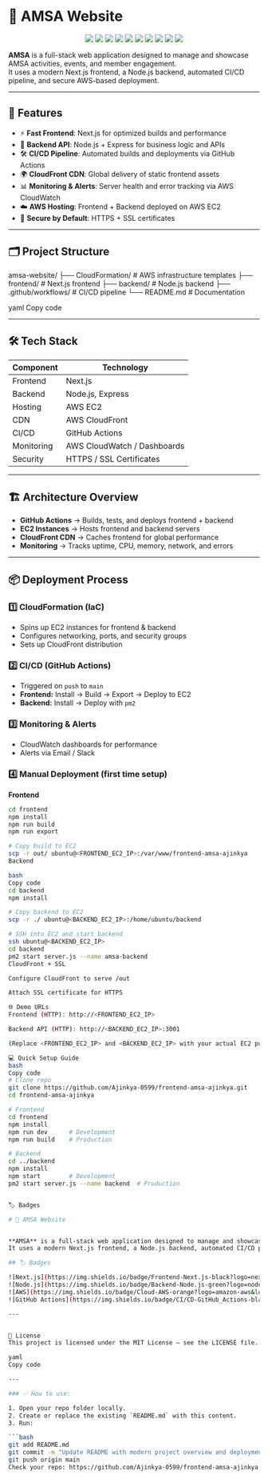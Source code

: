 # 🌟 AMSA Website   

<p align="center">
  <img src="https://img.shields.io/badge/Project-AMSA%20Website-blue?style=for-the-badge&logo=github">
  <img src="https://img.shields.io/badge/Frontend-Next.js-black?style=for-the-badge&logo=next.js">
  <img src="https://img.shields.io/badge/Backend-Node.js-green?style=for-the-badge&logo=node.js">
  <img src="https://img.shields.io/badge/Deployed%20On-AWS%20EC2-orange?style=for-the-badge&logo=amazonaws">
  <img src="https://img.shields.io/badge/CI%2FCD-GitHub%20Actions-blue?style=for-the-badge&logo=githubactions">
  <img src="https://img.shields.io/badge/Process%20Manager-PM2-yellow?style=for-the-badge&logo=pm2">
  <img src="https://img.shields.io/badge/Reverse%20Proxy-Nginx-green?style=for-the-badge&logo=nginx">
  <img src="https://img.shields.io/badge/Infrastructure-AWS%20CloudFormation-red?style=for-the-badge&logo=amazonaws">
  <img src="https://img.shields.io/badge/Monitoring-AWS%20CloudWatch-purple?style=for-the-badge&logo=amazoncloudwatch">
  <img src="https://img.shields.io/badge/Notifications-AWS%20SNS-orange?style=for-the-badge&logo=amazonaws">
</p>


**AMSA** is a full-stack web application designed to manage and showcase AMSA activities, events, and member engagement.  
It uses a modern Next.js frontend, a Node.js backend, automated CI/CD pipeline, and secure AWS-based deployment.  

---

## 🚀 Features  

- ⚡ **Fast Frontend**: Next.js for optimized builds and performance  
- 🔧 **Backend API**: Node.js + Express for business logic and APIs  
- 🛠️ **CI/CD Pipeline**: Automated builds and deployments via GitHub Actions  
- 🌍 **CloudFront CDN**: Global delivery of static frontend assets  
- 📊 **Monitoring & Alerts**: Server health and error tracking via AWS CloudWatch  
- ☁️ **AWS Hosting**: Frontend + Backend deployed on AWS EC2  
- 🔐 **Secure by Default**: HTTPS + SSL certificates  

---

## 🗂 Project Structure  

amsa-website/
├── CloudFormation/ # AWS infrastructure templates
├── frontend/ # Next.js frontend
├── backend/ # Node.js backend
├── .github/workflows/ # CI/CD pipeline
└── README.md # Documentation

yaml
Copy code

---

## 🛠️ Tech Stack  

| Component   | Technology                     |
|-------------|--------------------------------|
| Frontend    | Next.js                         |
| Backend     | Node.js, Express               |
| Hosting     | AWS EC2                        |
| CDN         | AWS CloudFront                 |
| CI/CD       | GitHub Actions                 |
| Monitoring  | AWS CloudWatch / Dashboards    |
| Security    | HTTPS / SSL Certificates       |

---

## 🏗️ Architecture Overview  

- **GitHub Actions** → Builds, tests, and deploys frontend + backend  
- **EC2 Instances** → Hosts frontend and backend servers  
- **CloudFront CDN** → Caches frontend for global performance  
- **Monitoring** → Tracks uptime, CPU, memory, network, and errors  

---

## 📦 Deployment Process  

### 1️⃣ CloudFormation (IaC)  
- Spins up EC2 instances for frontend & backend  
- Configures networking, ports, and security groups  
- Sets up CloudFront distribution  

### 2️⃣ CI/CD (GitHub Actions)  
- Triggered on `push` to `main`  
- **Frontend:** Install → Build → Export → Deploy to EC2  
- **Backend:** Install → Deploy with `pm2`  

### 3️⃣ Monitoring & Alerts  
- CloudWatch dashboards for performance  
- Alerts via Email / Slack  

### 4️⃣ Manual Deployment (first time setup)  

**Frontend**
```bash
cd frontend
npm install
npm run build
npm run export

# Copy build to EC2
scp -r out/ ubuntu@<FRONTEND_EC2_IP>:/var/www/frontend-amsa-ajinkya
Backend

bash
Copy code
cd backend
npm install

# Copy backend to EC2
scp -r ./ ubuntu@<BACKEND_EC2_IP>:/home/ubuntu/backend

# SSH into EC2 and start backend
ssh ubuntu@<BACKEND_EC2_IP>
cd backend
pm2 start server.js --name amsa-backend
CloudFront + SSL

Configure CloudFront to serve /out

Attach SSL certificate for HTTPS

🌐 Demo URLs
Frontend (HTTP): http://<FRONTEND_EC2_IP>

Backend API (HTTP): http://<BACKEND_EC2_IP>:3001

(Replace <FRONTEND_EC2_IP> and <BACKEND_EC2_IP> with your actual EC2 public IPs or CloudFront URLs)

💻 Quick Setup Guide
bash
Copy code
# Clone repo
git clone https://github.com/Ajinkya-0599/frontend-amsa-ajinkya.git
cd frontend-amsa-ajinkya

# Frontend
cd frontend
npm install
npm run dev      # Development
npm run build    # Production

# Backend
cd ../backend
npm install
npm start        # Development
pm2 start server.js --name backend  # Production


🏷️ Badges

# 🌟 AMSA Website  


**AMSA** is a full-stack web application designed to manage and showcase AMSA activities, events, and member engagement.  
It uses a modern Next.js frontend, a Node.js backend, automated CI/CD pipeline, and secure AWS-based deployment.  

## 🏷️ Badges  

![Next.js](https://img.shields.io/badge/Frontend-Next.js-black?logo=next.js&logoColor=white)  
![Node.js](https://img.shields.io/badge/Backend-Node.js-green?logo=node.js&logoColor=white)  
![AWS](https://img.shields.io/badge/Cloud-AWS-orange?logo=amazon-aws&logoColor=white)  
![GitHub Actions](https://img.shields.io/badge/CI/CD-GitHub_Actions-black?logo=github&logoColor=white)  

---


📄 License
This project is licensed under the MIT License — see the LICENSE file.

yaml
Copy code

---

### ✅ How to use:

1. Open your repo folder locally.
2. Create or replace the existing `README.md` with this content.
3. Run:

```bash
git add README.md
git commit -m "Update README with modern project overview and deployment details"
git push origin main
Check your repo: https://github.com/Ajinkya-0599/frontend-amsa-ajinkya 
